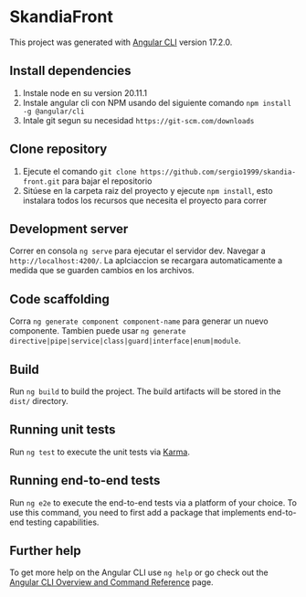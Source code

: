 # SkandiaFront

This project was generated with [Angular CLI](https://github.com/angular/angular-cli) version 17.2.0.

## Install dependencies
1. Instale node en su version 20.11.1
2. Instale angular cli con NPM usando del siguiente comando `npm install -g @angular/cli`
3. Intale git segun su necesidad `https://git-scm.com/downloads`

## Clone repository
1. Ejecute el comando `git clone https://github.com/sergio1999/skandia-front.git` para bajar el repositorio
2. Sitúese en la carpeta raiz del proyecto y ejecute `npm install`, esto instalara todos los recursos que necesita el proyecto para correr

## Development server

Correr en consola `ng serve` para ejecutar el servidor dev. Navegar a `http://localhost:4200/`. La aplciaccion se recargara automaticamente a medida que se guarden cambios en los archivos.

## Code scaffolding

Corra `ng generate component component-name` para generar un nuevo componente. Tambien puede usar `ng generate directive|pipe|service|class|guard|interface|enum|module`.

## Build

Run `ng build` to build the project. The build artifacts will be stored in the `dist/` directory.

## Running unit tests

Run `ng test` to execute the unit tests via [Karma](https://karma-runner.github.io).

## Running end-to-end tests

Run `ng e2e` to execute the end-to-end tests via a platform of your choice. To use this command, you need to first add a package that implements end-to-end testing capabilities.

## Further help

To get more help on the Angular CLI use `ng help` or go check out the [Angular CLI Overview and Command Reference](https://angular.io/cli) page.
